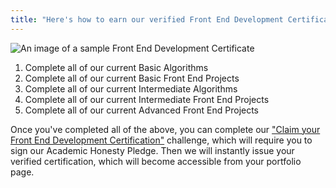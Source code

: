 ```yaml
---
title: "Here's how to earn our verified Front End Development Certification"
---
```


![An image of a sample Front End Development Certificate](//discourse-user-assets.s3.amazonaws.com/original/2X/9/9579e6ad7bc3022fc5a6574be16791b5484f4867.png)

1.  Complete all of our current Basic Algorithms
2.  Complete all of our current Basic Front End Projects
3.  Complete all of our current Intermediate Algorithms
4.  Complete all of our current Intermediate Front End Projects
5.  Complete all of our current Advanced Front End Projects

Once you've completed all of the above, you can complete our ["Claim your Front End Development Certification"](http://www.freecodecamp.com/challenges/claim-your-front-end-development-certificate) challenge, which will require you to sign our Academic Honesty Pledge. Then we will instantly issue your verified certification, which will become accessible from your portfolio page.

